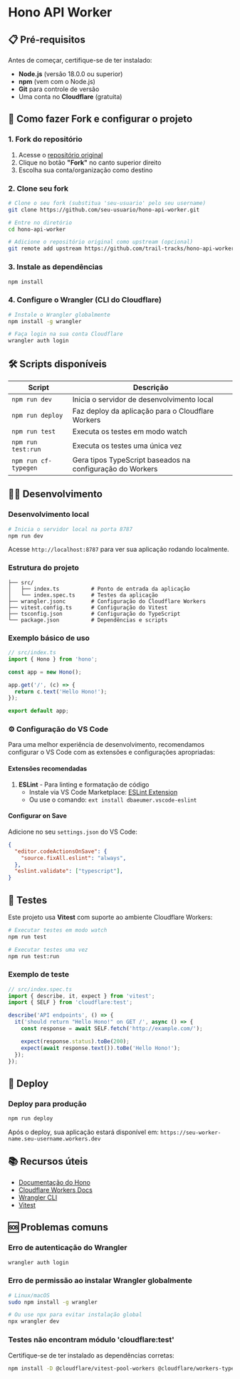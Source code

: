 # Hono API Worker

## 📋 Pré-requisitos

Antes de começar, certifique-se de ter instalado:

- **Node.js** (versão 18.0.0 ou superior)
- **npm** (vem com o Node.js)
- **Git** para controle de versão
- Uma conta no **Cloudflare** (gratuita)

## 🍴 Como fazer Fork e configurar o projeto

### 1. Fork do repositório

1. Acesse o [repositório original](https://github.com/trail-tracks/hono-api-worker)
2. Clique no botão **"Fork"** no canto superior direito
3. Escolha sua conta/organização como destino

### 2. Clone seu fork

```bash
# Clone o seu fork (substitua 'seu-usuario' pelo seu username)
git clone https://github.com/seu-usuario/hono-api-worker.git

# Entre no diretório
cd hono-api-worker

# Adicione o repositório original como upstream (opcional)
git remote add upstream https://github.com/trail-tracks/hono-api-worker.git
```

### 3. Instale as dependências

```bash
npm install
```

### 4. Configure o Wrangler (CLI do Cloudflare)

```bash
# Instale o Wrangler globalmente
npm install -g wrangler

# Faça login na sua conta Cloudflare
wrangler auth login
```

## 🛠️ Scripts disponíveis

| Script | Descrição |
|--------|-----------|
| `npm run dev` | Inicia o servidor de desenvolvimento local |
| `npm run deploy` | Faz deploy da aplicação para o Cloudflare Workers |
| `npm run test` | Executa os testes em modo watch |
| `npm run test:run` | Executa os testes uma única vez |
| `npm run cf-typegen` | Gera tipos TypeScript baseados na configuração do Workers |

## 🧑‍💻 Desenvolvimento

### Desenvolvimento local

```bash
# Inicia o servidor local na porta 8787
npm run dev
```

Acesse `http://localhost:8787` para ver sua aplicação rodando localmente.

### Estrutura do projeto

```
├── src/
│   ├── index.ts          # Ponto de entrada da aplicação
│   └── index.spec.ts     # Testes da aplicação
├── wrangler.jsonc        # Configuração do Cloudflare Workers
├── vitest.config.ts      # Configuração do Vitest
├── tsconfig.json         # Configuração do TypeScript
└── package.json          # Dependências e scripts
```

### Exemplo básico de uso

```typescript
// src/index.ts
import { Hono } from 'hono';

const app = new Hono();

app.get('/', (c) => {
  return c.text('Hello Hono!');
});

export default app;
```

### ⚙️ Configuração do VS Code

Para uma melhor experiência de desenvolvimento, recomendamos configurar o VS Code com as extensões e configurações apropriadas:

#### Extensões recomendadas

1. **ESLint** - Para linting e formatação de código 
   - Instale via VS Code Marketplace: [ESLint Extension](https://marketplace.visualstudio.com/items?itemName=dbaeumer.vscode-eslint)
   - Ou use o comando: `ext install dbaeumer.vscode-eslint`

#### Configurar on Save

Adicione no seu `settings.json` do VS Code:

```json
{
  "editor.codeActionsOnSave": {
    "source.fixAll.eslint": "always",
  },
  "eslint.validate": ["typescript"],
}
```

## 🧪 Testes

Este projeto usa **Vitest** com suporte ao ambiente Cloudflare Workers:

```bash
# Executar testes em modo watch
npm run test

# Executar testes uma vez
npm run test:run
```

### Exemplo de teste

```typescript
// src/index.spec.ts
import { describe, it, expect } from 'vitest';
import { SELF } from 'cloudflare:test';

describe('API endpoints', () => {
  it('should return "Hello Hono!" on GET /', async () => {
    const response = await SELF.fetch('http://example.com/');

    expect(response.status).toBe(200);
    expect(await response.text()).toBe('Hello Hono!');
  });
});
```

## 🚀 Deploy

### Deploy para produção

```bash
npm run deploy
```

Após o deploy, sua aplicação estará disponível em:
`https://seu-worker-name.seu-username.workers.dev`

## 📚 Recursos úteis

- [Documentação do Hono](https://hono.dev/)
- [Cloudflare Workers Docs](https://developers.cloudflare.com/workers/)
- [Wrangler CLI](https://developers.cloudflare.com/workers/wrangler/)
- [Vitest](https://vitest.dev/)

## 🆘 Problemas comuns

### Erro de autenticação do Wrangler
```bash
wrangler auth login
```

### Erro de permissão ao instalar Wrangler globalmente
```bash
# Linux/macOS
sudo npm install -g wrangler

# Ou use npx para evitar instalação global
npx wrangler dev
```

### Testes não encontram módulo 'cloudflare:test'
Certifique-se de ter instalado as dependências corretas:
```bash
npm install -D @cloudflare/vitest-pool-workers @cloudflare/workers-types
```
